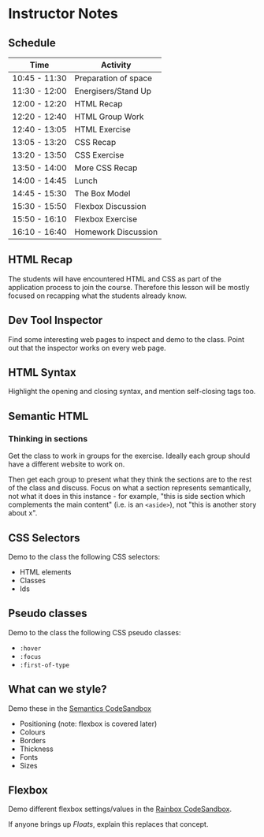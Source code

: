 # Instructor Notes

## Schedule

| Time | Activity |
|------|----------|
| 10:45 - 11:30 | Preparation of space |
| 11:30 - 12:00 | Energisers/Stand Up |
| 12:00 - 12:20 | HTML Recap |
| 12:20 - 12:40 | HTML Group Work |
| 12:40 - 13:05 | HTML Exercise |
| 13:05 - 13:20 | CSS Recap |
| 13:20 - 13:50 | CSS Exercise |
| 13:50 - 14:00 | More CSS Recap |
| 14:00 - 14:45 | Lunch |
| 14:45 - 15:30 | The Box Model |
| 15:30 - 15:50 | Flexbox Discussion |
| 15:50 - 16:10 | Flexbox Exercise |
| 16:10 - 16:40 | Homework Discussion |

## HTML Recap

The students will have encountered HTML and CSS as part of the application process to join the course. Therefore this lesson will be mostly focused on recapping what the students already know.

## Dev Tool Inspector

Find some interesting web pages to inspect and demo to the class. Point out that the inspector works on every web page.

## HTML Syntax

Highlight the opening and closing syntax, and mention self-closing tags too.

## Semantic HTML

### Thinking in sections

Get the class to work in groups for the exercise. Ideally each group should have a different website to work on.

Then get each group to present what they think the sections are to the rest of the class and discuss. Focus on what a section represents semantically, not what it does in this instance - for example, "this is side section which complements the main content" (i.e. is an `<aside>`), not "this is another story about x".

## CSS Selectors

Demo to the class the following CSS selectors:

- HTML elements
- Classes
- Ids

## Pseudo classes

Demo to the class the following CSS pseudo classes:

- `:hover`
- `:focus`
- `:first-of-type`

## What can we style?

Demo these in the [Semantics CodeSandbox](https://codesandbox.io/s/z69nnxv5q3)

- Positioning (note: flexbox is covered later)
- Colours
- Borders
- Thickness
- Fonts
- Sizes

## Flexbox

Demo different flexbox settings/values in the [Rainbox CodeSandbox](https://codesandbox.io/s/znjvoqj1l).

If anyone brings up *Floats*, explain this replaces that concept.
